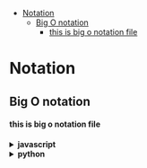 <!-- START doctoc generated TOC please keep comment here to allow auto update -->
<!-- DON'T EDIT THIS SECTION, INSTEAD RE-RUN doctoc TO UPDATE -->

- [Notation](#notation)
  - [Big O notation](#big-o-notation)
      - [this is big o notation file](#this-is-big-o-notation-file)

<!-- END doctoc generated TOC please keep comment here to allow auto update -->

# Notation

## Big O notation

#### this is big o notation file

<details>
<summary><b>javascript</b></summary>

```javascript
const x = 0;
for (let i of [1, 2, 3]) {
  console.log(i);
}
```

</details>

<details>
<summary><b>python</b></summary>

```python
x=[1,2,3]
for i in x:
    print(i)
```

</details>
